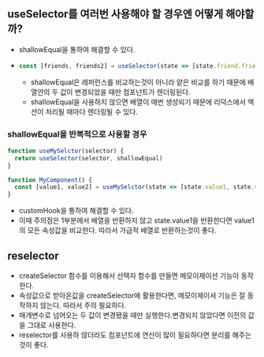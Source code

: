 ## useSelector를 여러번 사용해야 할 경우엔 어떻게 해야할까?

- shallowEqual을 통하여 해결할 수 있다.

- ```jsx
  const [friends, friends2] = useSelector(state => [state.friend.friends, state.firend.friends2], shallowEqual)
  ```

  - shallowEqual은 레퍼런스를 비교하는것이 아니라 얕은 비교를 하기 때문에 배열안의 두 값이 변경되었을 때만 컴포넌트가 렌더링된다.
  - shallowEqual을 사용하지 않으면 배열이 매번 생성되기 때문에 리덕스에서 액션이 처리될 때마다 렌더링될 수 있다.

### shallowEqual을 반복적으로 사용할 경우

```jsx
function useMySelctor(selector) {
  return useSelector(selector, shallowEqual)
}

function MyComponent() {
  const [value1, value2] = useMySelctor(state => [state.value1, state.value2]) //1
}
```

- customHook을 통하여 해결할 수 있다.
- 이때 주의점은 1부분에서 배열을 반환하지 않고 state.value1을 반환한다면  value1의 모든 속성값을 비교한다. 따라서 가급적 배열로 반환하는것이 좋다.

## reselector
- createSelector 함수를 이용해서 선택자 함수를 만들면 메모이제이션 기능이 동작한다.
- 속성값으로 받아온값을 createSelector에 활용한다면, 메모이제이셔 기능은 잘 동작하지 않는다. 따라서 주의 필요하다.
- 매개변수로 넘어오는 두 값이 변경됐을 때만 실행한다.변경되지 않았다면 이전의 값을 그대로 사용한다.
- reselector를 사용하 않더라도 컴포넌트에 연산이 많이 필요하다면 분리를 해주는것이 좋다.
